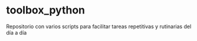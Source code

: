 # toolbox_python
Repositorio con varios scripts para facilitar tareas repetitivas y rutinarias del día a día
